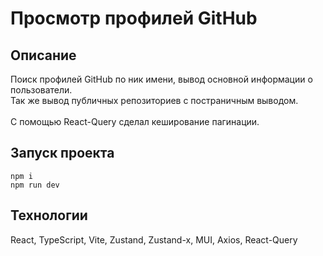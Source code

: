 # Просмотр профилей GitHub

## Описание
Поиск профилей GitHub по ник имени, вывод основной информации о пользователи.<br />
Так же вывод публичных репозиториев с постраничным выводом.<br />
<br />
С помощью React-Query сделал кеширование пагинации.

## Запуск проекта
```shell
npm i
npm run dev
```

## Технологии
React, TypeScript, Vite, Zustand, Zustand-x, MUI, Axios, React-Query

